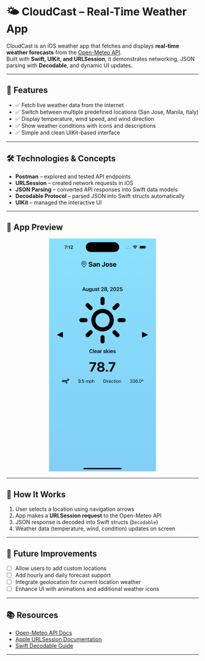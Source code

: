 # 🌤️ CloudCast – Real-Time Weather App  

CloudCast is an iOS weather app that fetches and displays **real-time weather forecasts** from the [Open-Meteo API](https://open-meteo.com/).  
Built with **Swift, UIKit, and URLSession**, it demonstrates networking, JSON parsing with **Decodable**, and dynamic UI updates.  

---

## 🚀 Features  
- ✅ Fetch live weather data from the internet  
- ✅ Switch between multiple predefined locations (San Jose, Manila, Italy)  
- ✅ Display temperature, wind speed, and wind direction  
- ✅ Show weather conditions with icons and descriptions  
- ✅ Simple and clean UIKit-based interface  

---

## 🛠️ Technologies & Concepts  
- **Postman** – explored and tested API endpoints  
- **URLSession** – created network requests in iOS  
- **JSON Parsing** – converted API responses into Swift data models  
- **Decodable Protocol** – parsed JSON into Swift structs automatically  
- **UIKit** – managed the interactive UI  

---

## 📸 App Preview  
<p align="center">
  <img src="screenshot.png" alt="CloudCast App Screenshot" width="280"/>
</p>

---

## 📖 How It Works  
1. User selects a location using navigation arrows  
2. App makes a **URLSession request** to the Open-Meteo API  
3. JSON response is decoded into Swift structs (`Decodable`)  
4. Weather data (temperature, wind, condition) updates on screen  

---

## 🔮 Future Improvements  
- [ ] Allow users to add custom locations  
- [ ] Add hourly and daily forecast support  
- [ ] Integrate geolocation for current location weather  
- [ ] Enhance UI with animations and additional weather icons  

---

## 📚 Resources  
- [Open-Meteo API Docs](https://open-meteo.com/)  
- [Apple URLSession Documentation](https://developer.apple.com/documentation/foundation/urlsession)  
- [Swift Decodable Guide](https://developer.apple.com/documentation/swift/decodable)  

---

